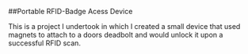 ##Portable RFID-Badge Acess Device

This is a project I undertook in which I created a small device that used magnets to attach to a doors deadbolt and would unlock it upon a successful RFID scan. 